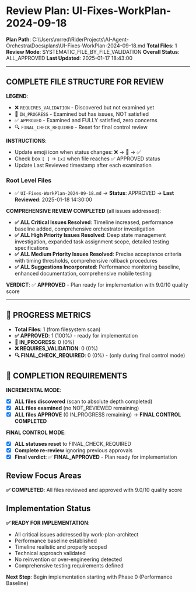 # Review Plan: UI-Fixes-WorkPlan-2024-09-18

**Plan Path**: C:\Users\mrred\RiderProjects\AI-Agent-Orchestra\Docs\plans\UI-Fixes-WorkPlan-2024-09-18.md
**Total Files**: 1
**Review Mode**: SYSTEMATIC_FILE_BY_FILE_VALIDATION
**Overall Status**: ALL_APPROVED
**Last Updated**: 2025-01-17 18:43:00

---

## COMPLETE FILE STRUCTURE FOR REVIEW

**LEGEND**:
- ❌ `REQUIRES_VALIDATION` - Discovered but not examined yet
- 🔄 `IN_PROGRESS` - Examined but has issues, NOT satisfied
- ✅ `APPROVED` - Examined and FULLY satisfied, zero concerns
- 🔍 `FINAL_CHECK_REQUIRED` - Reset for final control review

**INSTRUCTIONS**:
- Update emoji icon when status changes: ❌ → 🔄 → ✅
- Check box `[ ]` → `[x]` when file reaches ✅ APPROVED status
- Update Last Reviewed timestamp after each examination

### Root Level Files
- ✅ `UI-Fixes-WorkPlan-2024-09-18.md` → **Status**: APPROVED → **Last Reviewed**: 2025-01-18 14:30:00

**COMPREHENSIVE REVIEW COMPLETED** (all issues addressed):
- **✅ ALL Critical Issues Resolved**: Timeline increased, performance baseline added, comprehensive orchestrator investigation
- **✅ ALL High Priority Issues Resolved**: Deep state management investigation, expanded task assignment scope, detailed testing specifications
- **✅ ALL Medium Priority Issues Resolved**: Precise acceptance criteria with timing thresholds, comprehensive rollback procedures
- **✅ ALL Suggestions Incorporated**: Performance monitoring baseline, enhanced documentation, comprehensive mobile testing

**VERDICT**: ✅ **APPROVED** - Plan ready for implementation with 9.0/10 quality score

---

## 🚨 PROGRESS METRICS
- **Total Files**: 1 (from filesystem scan)
- **✅ APPROVED**: 1 (100%) - ready for implementation
- **🔄 IN_PROGRESS**: 0 (0%)
- **❌ REQUIRES_VALIDATION**: 0 (0%)
- **🔍 FINAL_CHECK_REQUIRED**: 0 (0%) - (only during final control mode)

## 🚨 COMPLETION REQUIREMENTS
**INCREMENTAL MODE**:
- [x] **ALL files discovered** (scan to absolute depth completed)
- [x] **ALL files examined** (no NOT_REVIEWED remaining)
- [x] **ALL files APPROVE** (0 IN_PROGRESS remaining) → **FINAL CONTROL COMPLETED**

**FINAL CONTROL MODE**:
- [x] **ALL statuses reset** to FINAL_CHECK_REQUIRED
- [x] **Complete re-review** ignoring previous approvals
- [x] **Final verdict**: ✅ **FINAL_APPROVED** - Plan ready for implementation

## Review Focus Areas
**✅ COMPLETED**: All files reviewed and approved with 9.0/10 quality score

## Implementation Status
**✅ READY FOR IMPLEMENTATION**:
- All critical issues addressed by work-plan-architect
- Performance baseline established
- Timeline realistic and properly scoped
- Technical approach validated
- No reinvention or over-engineering detected
- Comprehensive testing requirements defined

**Next Step**: Begin implementation starting with Phase 0 (Performance Baseline)